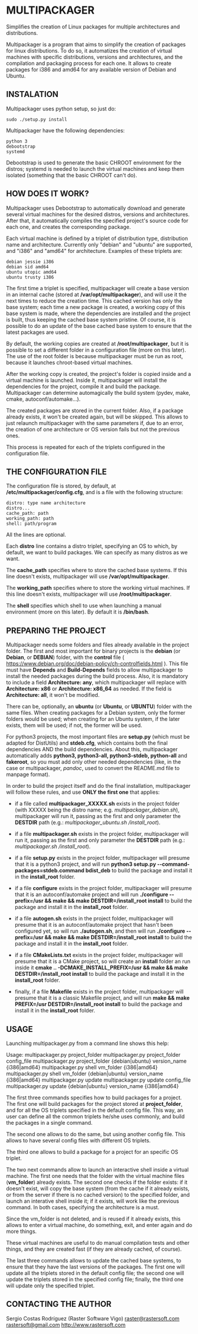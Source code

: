 # MULTIPACKAGER #

Simplifies the creation of Linux packages for multiple architectures and distributions.

Multipackager is a program that aims to simplify the creation of packages for
linux distributions. To do so, it automatizes the creation of virtual machines
with specific distributions, versions and architectures, and the compilation
and packaging process for each one. It allows to create packages for i386 and
amd64 for any available version of Debian and Ubuntu.


## INSTALATION ##

Multipackager uses python setup, so just do:

    sudo ./setup.py install

Multipackager have the following dependencies:

    python 3
    debootstrap
    systemd

Debootstrap is used to generate the basic CHROOT environment for the distros; systemd is needed to launch the virtual machines and keep them isolated (something that the basic CHROOT can't do).


## HOW DOES IT WORK? ##

Multipackager uses Debootstrap to automatically download and generate several virtual machines for the desired distros, versions and architectures. After that, it automatically compiles the specified project's source code for each one, and creates the corresponding package.

Each virtual machine is defined by a triplet of distribution type, distribution name and architecture. Currently only "debian" and "ubuntu" are supported, and "i386" and "amd64" for architecture. Examples of these triplets are:

    debian jessie i386
    debian sid amd64
    ubuntu utopic amd64
    ubuntu trusty i386

The first time a triplet is specified, multipackager will create a base version in an internal cache (stored at **/var/opt/multipackager**), and will use it the next times to reduce the creation time. This cached version has only the base system; each time a new package is created, a working copy of this base system is made, where the dependencies are installed and the project is built, thus keeping the cached base system pristine. Of course, it is possible to do an update of the base cached base system to ensure that the latest packages are used.

By default, the working copies are created at **/root/multipackager**, but it is possible to set a different folder in a configuration file (more on this later). The use of the root folder is because multipackager must be run as root, because it launches chroot-based virtual machines.

After the working copy is created, the project's folder is copied inside and a virtual machine is launched. Inside it, multipackager will install the dependencies for the project, compile it and build the package. Multipackager can determine automagically the build system (pydev, make, cmake, autoconf/automake...).

The created packages are stored in the current folder. Also, if a package already exists, it won't be created again, but will be skipped. This allows to just relaunch multipackager with the same parameters if, due to an error, the creation of one architecture or OS version fails but not the previous ones.

This process is repeated for each of the triplets configured in the configuration file.


## THE CONFIGURATION FILE ##

The configuration file is stored, by default, at **/etc/multipackager/config.cfg**, and is a file with the following structure:

    distro: type name architecture 
    distro... 
    cache_path: path 
    working_path: path 
    shell: path/program

All the lines are optional.

Each **distro** line contains a distro triplet, specifying an OS to which, by default, we want to build packages. We can specify as many distros as we want.

The **cache_path** specifies where to store the cached base systems. If this line doesn't exists, multipackager will use **/var/opt/multipackager**.

The **working_path** specifies where to store the working virtual machines. If this line doesn't exists, multipackager will use **/root/multipackager**.

The **shell** specifies which shell to use when launching a manual environment (more on this later). By default it is **/bin/bash**.


## PREPARING THE PROJECT ##


Multipackager needs some folders and files already available in the project folder. The first and most important for binary projects is the **debian** (or **Debian**, or **DEBIAN**) folder, with the **control** file ( https://www.debian.org/doc/debian-policy/ch-controlfields.html ). This file must have **Depends** and **Build-Depends** fields to allow multipackager to install the needed packages during the build process. Also, it is mandatory to include a field **Architecture: any**, which multipackager will replace with **Architecture: x86** or **Architecture: x86_64** as needed. If the field is **Architecture: all**, it won't be modified.

There can be, optionally, an **ubuntu** (or **Ubuntu**, or **UBUNTU**) folder with the same files. When creating packages for a Debian system, only the former folders would be used; when creating for an Ubuntu system, if the later exists, them will be used; if not, the former will be used.

For python3 projects, the most important files are **setup.py** (which must be adapted for DistUtils) and **stdeb.cfg**, which contains both the final dependencies AND the build dependencies. About this, multipackager automatically adds **python3, python3-all, python3-stdeb, python-all** and **fakeroot**, so you must add only other needed dependencies (like, in the case or multipackager, *pandoc*, used to convert the README.md file to manpage format).

In order to build the project itself and do the final installation, multipackager will follow these rules, and use **ONLY the first one** that applies:

 * if a file called **multipackager_XXXXX.sh** exists in the project folder (with XXXXX being the distro name; e.g. *multipackager_debian.sh*), multipackager will run it, passing as the first and only parameter the **DESTDIR** path (e.g.: *multipackager_ubuntu.sh /install_root*).

 * if a file **multipackager.sh** exists in the project folder, multipackager will run it, passing as the first and only parameter the **DESTDIR** path (e.g.: *multipackager.sh /install_root*).

 * if a file **setup.py** exists in the project folder, multipackager will presume that it is a python3 project, and will run **python3 setup.py --command-packages=stdeb.command bdist_deb** to build the package and install it in the **install_root** folder.

 * if a file **configure** exists in the project folder, multipackager will presume that it is an autoconf/automake project and will run **./configure --prefix=/usr && make && make DESTDIR=/install_root install** to build the package and install it in the **install_root** folder.

 * if a file **autogen.sh** exists in the project folder, multipackager will presume that it is an autoconf/automake project that hasn't been configured yet, so will run **./autogen.sh**, and then will run **./configure --prefix=/usr && make && make DESTDIR=/install_root install** to build the package and install it in the **install_root** folder.

 * if a file **CMakeLists.txt** exists in the project folder, multipackager will presume that it is a CMake project, so will create an **install** folder an run inside it **cmake .. -DCMAKE_INSTALL_PREFIX=/usr && make && make DESTDIR=/install_root install** to build the package and install it in the **install_root** folder.

 * finally, if a file **Makefile** exists in the project folder, multipackager will presume that it is a classic Makefile project, and will run **make && make PREFIX=/usr DESTDIR=/install_root install** to build the package and install it in the **install_root** folder.


## USAGE ##

Launching multipackager.py from a command line shows this help:

Usage:
multipackager.py project_folder
multipackager.py project_folder config_file
multipackager.py project_folder {debian|ubuntu} version_name {i386|amd64}
multipackager.py shell vm_folder {i386|amd64}
multipackager.py shell vm_folder {debian|ubuntu} version_name {i386|amd64}
multipackager.py update
multipackager.py update config_file
multipackager.py update {debian|ubuntu} version_name {i386|amd64}

The first three commands specifies how to build packages for a project. The first one will build packages for the project stored at **project_folder**, and for all the OS triplets specified in the default config file. This way, an user can define all the common triplets he/she uses commonly, and build the packages in a single command.

The second one allows to do the same, but using another config file. This allows to have several config files with different OS triplets.

The third one allows to build a package for a project for an specific OS triplet.

The two next commands allow to launch an interactive shell inside a virtual machine. The first one needs that the folder with the virtual machine files (**vm_folder**) already exists. The second one checks if the folder exists: if it doesn't exist, will copy the base system (from the cache if it already exists, or from the server if there is no cached version) to the specified folder, and launch an interative shell inside it; if it exists, will work like the previous command. In both cases, specifying the architecture is a must.

Since the vm_folder is not deleted, and is reused if it already exists, this allows to enter a virtual machine, do something, exit, and enter again and do more things.

These virtual machines are useful to do manual compilation tests and other things, and they are created fast (if they are already cached, of course).

The last three commands allows to update the cached base systems, to ensure that they have the last versions of the packages. The first one will update all the triplets stored in the default config file; the second one will update the triplets stored in the specified config file; finally, the third one will update only the specified triplet.


## CONTACTING THE AUTHOR ##

Sergio Costas Rodríguez (Raster Software Vigo) 
raster@rastersoft.com 
rastersoft@gmail.com 
http://www.rastersoft.com
